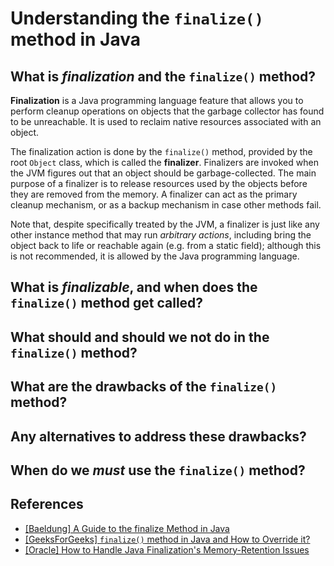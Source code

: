 # Understanding the `finalize()` method in Java

## What is _finalization_ and the `finalize()` method?

**Finalization** is a Java programming language feature that allows you to perform cleanup operations on objects that the garbage collector has found to be unreachable. It is used to reclaim native resources associated with an object.

The finalization action is done by the `finalize()` method, provided by the root `Object` class, which is called the **finalizer**. Finalizers are invoked when the JVM figures out that an object should be garbage-collected. The main purpose of a finalizer is to release resources used by the objects before they are removed from the memory. A finalizer can act as the primary cleanup mechanism, or as a backup mechanism in case other methods fail.

Note that, despite specifically treated by the JVM, a finalizer is just like any other instance method that may run _arbitrary actions_, including bring the object back to life or reachable again (e.g. from a static field); although this is not recommended, it is allowed by the Java programming language.

## What is _finalizable_, and when does the `finalize()` method get called?

## What should and should we not do in the `finalize()` method?

## What are the drawbacks of the `finalize()` method?

## Any alternatives to address these drawbacks?

## When do we _must_ use the `finalize()` method?

## References

* [[Baeldung] A Guide to the finalize Method in Java](https://www.baeldung.com/java-finalize)
* [[GeeksForGeeks] `finalize()` method in Java and How to Override it?](https://www.geeksforgeeks.org/finalize-method-in-java-and-how-to-override-it/)
* [[Oracle] How to Handle Java Finalization's Memory-Retention Issues](https://www.oracle.com/technical-resources/articles/javase/finalization.html)